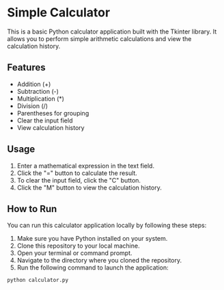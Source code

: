 # Simple Calculator

This is a basic Python calculator application built with the Tkinter library. It allows you to perform simple arithmetic calculations and view the calculation history.

## Features

- Addition (+)
- Subtraction (-)
- Multiplication (*)
- Division (/)
- Parentheses for grouping
- Clear the input field
- View calculation history

## Usage

1. Enter a mathematical expression in the text field.
2. Click the "=" button to calculate the result.
3. To clear the input field, click the "C" button.
4. Click the "M" button to view the calculation history.

## How to Run

You can run this calculator application locally by following these steps:

1. Make sure you have Python installed on your system.
2. Clone this repository to your local machine.
3. Open your terminal or command prompt.
4. Navigate to the directory where you cloned the repository.
5. Run the following command to launch the application:

```bash
python calculator.py
